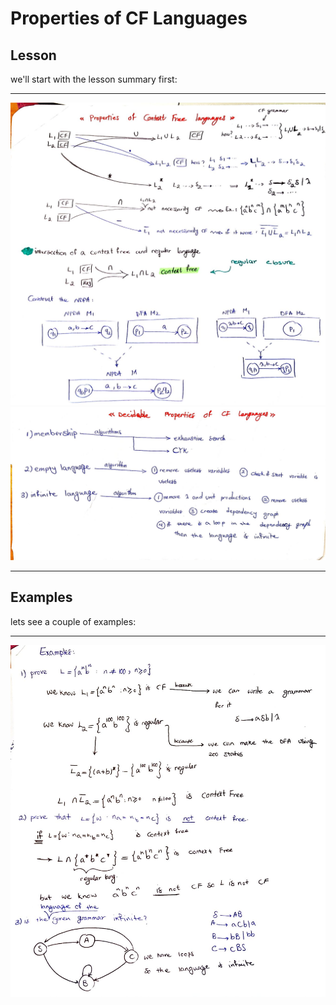 # Properties of CF Languages 

## Lesson

we'll start with the lesson summary first:
<hr>
<img src="im1.jpg">
<img src="im2.jpg">

<hr>

## Examples 

lets see a couple of examples:
<hr>
<img src="im3.jpg">
